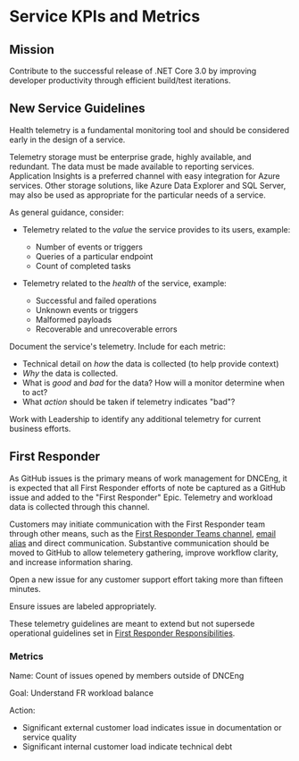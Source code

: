 # Service KPIs and Metrics

## Mission

Contribute to the successful release of .NET Core 3.0 by improving developer productivity through efficient build/test iterations.

## New Service Guidelines

Health telemetry is a fundamental monitoring tool and should be considered early in the design of a service.

Telemetry storage must be enterprise grade, highly available, and redundant. The data must be made available to reporting services. Application Insights is a preferred channel with easy integration for Azure services. Other storage solutions, like Azure Data Explorer and SQL Server, may also be used as appropriate for the particular needs of a service.

As general guidance, consider:

- Telemetry related to the _value_ the service provides to its users, example:

  - Number of events or triggers
  - Queries of a particular endpoint
  - Count of completed tasks

- Telemetry related to the _health_ of the service, example:

  - Successful and failed operations
  - Unknown events or triggers
  - Malformed payloads
  - Recoverable and unrecoverable errors

Document the service's telemetry. Include for each metric:

- Technical detail on _how_ the data is collected (to help provide context)
- _Why_ the data is collected.
- What is _good_ and _bad_ for the data? How will a monitor determine when to act?
- What _action_ should be taken if telemetry indicates "bad"?

Work with Leadership to identify any additional telemetry for current business efforts.

## First Responder

As GitHub issues is the primary means of work management for DNCEng, it is expected that all First Responder efforts of note be captured as a GitHub issue and added to the "First Responder" Epic. Telemetry and workload data is collected through this channel.

Customers may initiate communication with the First Responder team through other means, such as the [First Responder Teams channel](https://teams.microsoft.com/l/channel/19%3aafba3d1545dd45d7b79f34c1821f6055%40thread.skype/First%2520Responders?groupId=4d73664c-9f2f-450d-82a5-c2f02756606d&tenantId=72f988bf-86f1-41af-91ab-2d7cd011db47), [email alias](mailto:dnceng@microsoft.com) and direct communication. Substantive communication should be moved to GitHub to allow telemetery gathering, improve workflow clarity, and increase information sharing.

Open a new issue for any customer support effort taking more than fifteen minutes.

Ensure issues are labeled appropriately.

These telemetry guidelines are meant to extend but not supersede operational guidelines set in [First Responder Responsibilities](https://dev.azure.com/dnceng/internal/_wiki/wikis/DNCEng%20Services%20Wiki/163/-int-First-Responders).

### Metrics

Name: Count of issues opened by members outside of DNCEng

Goal: Understand FR workload balance

Action:
- Significant external customer load indicates issue in documentation or service quality
- Significant internal customer load indicate technical debt
